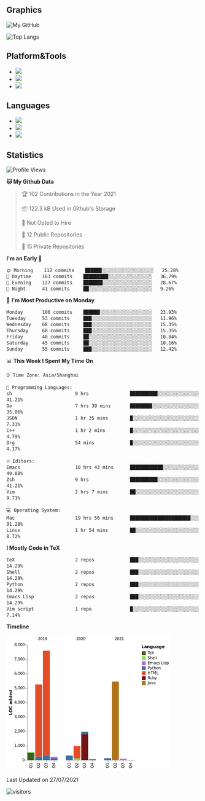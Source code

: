 ## Graphics

![My GitHub](https://github-readme-stats.vercel.app/api?username=SteamedFish&count_private=true&show_icons=true&theme=buefy&include_all_commits=false)

![Top Langs](https://github-readme-stats.vercel.app/api/top-langs/?username=SteamedFish&theme=buefy&hide=ruby&count_private=true&show_icons=true&layout=compact)

## Platform&Tools

* [![](https://img.shields.io/badge/ArchLinux--purple?style=flat-square&logo=ArchLinux)](https://www.archlinux.org/)
* [![](https://img.shields.io/badge/Gentoo-testing-purple?style=flat-square&logo=Gentoo)](https://www.gentoo.org/)
* [![](https://img.shields.io/badge/Doom%20Emacs-28-blue?style=flat-square&logo=Gnu%20emacs&logoColor=white)](https://www.gnu.org/software/emacs/)

## Languages

* [![](https://img.shields.io/badge/-Python-3776AB?style=flat-square&logo=python&logoColor=white)](https://www.python.org/)
* [![](https://img.shields.io/badge/-Bash-00ADD8?style=flat-square&logo=Gnu-bash&logoColor=white)](https://www.gnu.org/software/bash/)
* [![](https://img.shields.io/badge/-Go-00ADD8?style=flat-square&logo=go&logoColor=white)](https://golang.org/)

## Statistics

<!--START_SECTION:waka-->
![Profile Views](http://img.shields.io/badge/Profile%20Views-4-blue)

**🐱 My Github Data** 

> 🏆 102 Contributions in the Year 2021
 > 
> 📦 122.3 kB Used in Github's Storage 
 > 
> 🚫 Not Opted to Hire
 > 
> 📜 12 Public Repositories 
 > 
> 🔑 15 Private Repositories  
 > 
**I'm an Early 🐤** 

```text
🌞 Morning    112 commits    ██████░░░░░░░░░░░░░░░░░░░   25.28% 
🌆 Daytime    163 commits    █████████░░░░░░░░░░░░░░░░   36.79% 
🌃 Evening    127 commits    ███████░░░░░░░░░░░░░░░░░░   28.67% 
🌙 Night      41 commits     ██░░░░░░░░░░░░░░░░░░░░░░░   9.26%

```
📅 **I'm Most Productive on Monday** 

```text
Monday       106 commits    ██████░░░░░░░░░░░░░░░░░░░   23.93% 
Tuesday      53 commits     ███░░░░░░░░░░░░░░░░░░░░░░   11.96% 
Wednesday    68 commits     ███░░░░░░░░░░░░░░░░░░░░░░   15.35% 
Thursday     68 commits     ███░░░░░░░░░░░░░░░░░░░░░░   15.35% 
Friday       48 commits     ██░░░░░░░░░░░░░░░░░░░░░░░   10.84% 
Saturday     45 commits     ██░░░░░░░░░░░░░░░░░░░░░░░   10.16% 
Sunday       55 commits     ███░░░░░░░░░░░░░░░░░░░░░░   12.42%

```


📊 **This Week I Spent My Time On** 

```text
⌚︎ Time Zone: Asia/Shanghai

💬 Programming Languages: 
sh                       9 hrs               ██████████░░░░░░░░░░░░░░░   41.21% 
Go                       7 hrs 39 mins       ████████░░░░░░░░░░░░░░░░░   35.06% 
JSON                     1 hr 35 mins        █░░░░░░░░░░░░░░░░░░░░░░░░   7.31% 
C++                      1 hr 2 mins         █░░░░░░░░░░░░░░░░░░░░░░░░   4.79% 
Org                      54 mins             █░░░░░░░░░░░░░░░░░░░░░░░░   4.17%

🔥 Editors: 
Emacs                    10 hrs 43 mins      ████████████░░░░░░░░░░░░░   49.08% 
Zsh                      9 hrs               ██████████░░░░░░░░░░░░░░░   41.21% 
Vim                      2 hrs 7 mins        ██░░░░░░░░░░░░░░░░░░░░░░░   9.71%

💻 Operating System: 
Mac                      19 hrs 56 mins      ██████████████████████░░░   91.28% 
Linux                    1 hr 54 mins        ██░░░░░░░░░░░░░░░░░░░░░░░   8.72%

```

**I Mostly Code in TeX** 

```text
TeX                      2 repos             ███░░░░░░░░░░░░░░░░░░░░░░   14.29% 
Shell                    2 repos             ███░░░░░░░░░░░░░░░░░░░░░░   14.29% 
Python                   2 repos             ███░░░░░░░░░░░░░░░░░░░░░░   14.29% 
Emacs Lisp               2 repos             ███░░░░░░░░░░░░░░░░░░░░░░   14.29% 
Vim script               1 repo              █░░░░░░░░░░░░░░░░░░░░░░░░   7.14%

```


**Timeline**

![Chart not found](https://raw.githubusercontent.com/SteamedFish/SteamedFish/master/charts/bar_graph.png) 


 Last Updated on 27/07/2021
<!--END_SECTION:waka-->

![visitors](https://visitor-badge.laobi.icu/badge?page_id=SteamedFish.SteamedFish)
